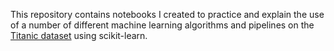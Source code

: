 This repository contains notebooks I created to practice and explain the use of a number of different machine learning algorithms and pipelines on the [Titanic dataset](https://www.kaggle.com/c/titanic) using scikit-learn.
